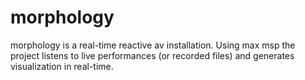 # morphology

morphology is a real-time reactive av installation. Using max msp the project listens to live performances (or recorded files) and generates visualization in real-time.

